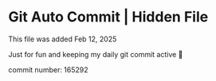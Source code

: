 # Git Auto Commit | Hidden File

This file was added Feb 12, 2025

Just for fun and keeping my daily git commit active 🤪

commit number: 165292
